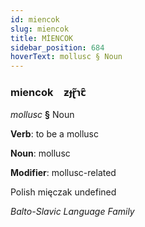 ```yaml
---
id: miencok
slug: miencok
title: MİENCOK
sidebar_position: 684
hoverText: mollusc § Noun
---
```


### miencok&emsp;<span kind="abugida">ƶɟɽ̃ɿꞇ̑</span>

*mollusc* **§** Noun

**Verb**: to be a mollusc

**Noun**: mollusc

**Modifier**: mollusc-related

Polish mięczak undefined

*Balto-Slavic Language Family*